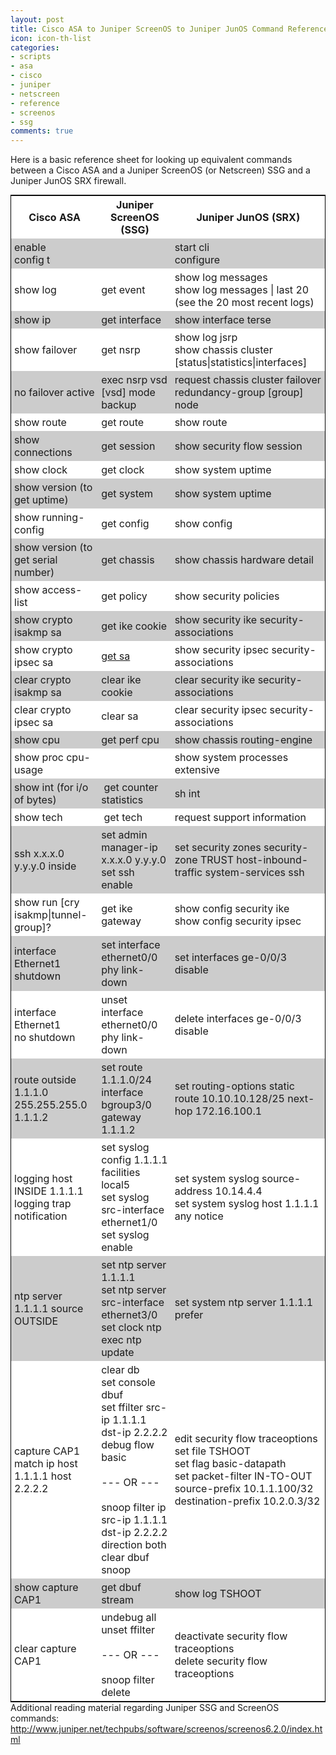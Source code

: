 ```yaml
---
layout: post
title: Cisco ASA to Juniper ScreenOS to Juniper JunOS Command Reference Cheat Sheet
icon: icon-th-list
categories:
- scripts
- asa
- cisco
- juniper
- netscreen
- reference
- screenos
- ssg
comments: true
---
```

<div>
  <style>
     table.ztab1 {
        margin: auto;
        border: 1px solid black;
      }

      table.ztab1 th {
        font-weight: bold;
        background-color: #AAAAAA;
        border-bottom: 2px solid black;
      }

      table.ztab1 th,td {
        padding: 4px 5px;
      }

      table.ztab1 tr:nth-of-type(odd) {
        background-color: #FFFFFF;
      }

      table.ztab1 tr:nth-of-type(even) {
        background-color: #CCCCCC;
      }
  </style>
</div>

Here is a basic reference sheet for looking up equivalent commands between a Cisco ASA and a Juniper ScreenOS (or Netscreen) SSG and a Juniper JunOS SRX firewall.
<table class="ztab1">
<tbody>
<tr>
	<th>Cisco ASA</th>
	<th>Juniper ScreenOS (SSG)</th>
	<th>Juniper JunOS (SRX)</th>
</tr>

<tr>
	<td>enable<br>config t</td>
	<td></td>
	<td>start cli<br>configure</td>
</tr>
<tr>
	<td>show log</td>
	<td>get event</td>
	<td>show log messages<br>
show log messages | last 20 (see the 20 most recent logs)</td>
</tr>

<tr>
	<td>show ip</td>
	<td>get interface</td>
	<td>show interface terse</td>
</tr>
<tr>
	<td>show failover</td>
	<td>get nsrp</td>
	<td>show log jsrp<br>
show chassis cluster [status|statistics|interfaces]</td>
</tr>
<tr>
	<td>no failover active</td>
	<td>exec nsrp vsd [vsd] mode backup</td>
	<td>request chassis cluster failover redundancy-group [group] node <node></td>
</tr>
<tr>
	<td>show route</td>
	<td>get route</td>
	<td>show route</td>
</tr>
<tr>
	<td>show connections</td>
	<td>get session</td>
	<td>show security flow session</td>
</tr>
<tr>
	<td>show clock</td>
	<td>get clock</td>
	<td>show system uptime</td>
</tr>
<tr>
	<td>show version (to get uptime)</td>
	<td>get system</td>
	<td>show system uptime</td>
</tr>
<tr>
	<td>show running-config</td>
	<td>get config</td>
	<td>show config</td>
</tr>
<tr>
	<td>show version (to get serial number)</td>
	<td>get chassis</td>
	<td>show chassis hardware detail</td>
</tr>
<tr>
	<td>show access-list</td>
	<td>get policy</td>
	<td>show security policies</td>
</tr>
<tr>
	<td>show crypto isakmp sa</td>
	<td>get ike cookie</td>
	<td>show security ike security-associations</td>
</tr>
<tr>
	<td>show crypto ipsec sa</td>
	<td><a href="http://kb.juniper.net/InfoCenter/index?page=content&id=KB6134&actp=search">get sa</a></td>
	<td>show security ipsec security-associations</td>
</tr>
<tr>
	<td>clear crypto isakmp sa</td>
	<td>clear ike cookie</td>
	<td>clear security ike security-associations</td>
</tr>
<tr>
	<td>clear crypto ipsec sa</td>
	<td>clear sa</td>
	<td>clear security ipsec security-associations</td>
</tr>
<tr>
	<td>show cpu</td>
	<td>get perf cpu</td>
	<td>show chassis routing-engine</td>
</tr>
<tr>
	<td>show proc cpu-usage</td>
	<td></td>
	<td>show system processes extensive</td>
</tr>
<tr>
<td>show int (for i/o of bytes)</td>
<td> get counter statistics</td>
<td>sh int</td>
</tr>
<tr>
<td>show tech</td>
<td> get tech</td>
<td>request support information</td>
</tr>
<tr>
<td>ssh x.x.x.0 y.y.y.0 inside</td>
<td>set admin manager-ip x.x.x.0 y.y.y.0<br />
set ssh enable</td>
<td>set security zones security-zone TRUST host-inbound-traffic system-services ssh</td>
</tr>
<tr>
<td>show run [cry isakmp|tunnel-group]?</td>
<td>get ike gateway</td>
<td>show config security ike<br>
show config security ipsec</td>
</tr>
<tr>
<td>interface Ethernet1<br />
shutdown</td>
<td>set interface ethernet0/0 phy link-down</td>
<td>set interfaces ge-0/0/3 disable</td>
</tr>
<tr>
<td>interface Ethernet1<br />
no shutdown</td>
<td>unset interface ethernet0/0 phy link-down</td>
<td>delete interfaces ge-0/0/3 disable</td>
</tr>
<tr>
<td>route outside 1.1.1.0 255.255.255.0 1.1.1.2</td>
<td>set route 1.1.1.0/24 interface bgroup3/0 gateway 1.1.1.2</td>
<td>set routing-options static route 10.10.10.128/25 next-hop 172.16.100.1</td>
</tr>
<tr>
<td>logging host INSIDE 1.1.1.1<br />
logging trap notification</td>
<td>set syslog config 1.1.1.1 facilities local5<br />
set syslog src-interface ethernet1/0<br />
set syslog enable</td>
<td>set system syslog source-address 10.14.4.4<br>
set system syslog host 1.1.1.1 any notice</td>
</tr>
<tr>
<td>ntp server 1.1.1.1 source OUTSIDE</td>
<td>set ntp server 1.1.1.1<br />
set ntp server src-interface ethernet3/0<br />
set clock ntp<br />
exec ntp update</td>
<td>set system ntp server 1.1.1.1 prefer</td>
</tr>
<tr>
<td>capture CAP1 match ip host 1.1.1.1 host 2.2.2.2</td>
<td>clear db<br />
set console dbuf<br />
set ffilter src-ip 1.1.1.1 dst-ip 2.2.2.2<br />
debug flow basic<br />
<br />
--- OR ---<br />
<br />
snoop filter ip src-ip 1.1.1.1 dst-ip 2.2.2.2 direction both<br />
clear dbuf<br />
snoop</td>
<td>edit security flow traceoptions<br>
set file TSHOOT<br>
set flag basic-datapath<br>
set packet-filter IN-TO-OUT source-prefix 10.1.1.100/32 destination-prefix 10.2.0.3/32
</td>
</tr>
<tr>
<td>show capture CAP1</td>
<td>get dbuf stream</td>
<td>show log TSHOOT</td>
</tr>
<tr>
<td>clear capture CAP1</td>
<td>undebug all<br />
unset ffilter<br />
<br />
--- OR ---<br />
<br />
snoop filter delete</td>
<td>deactivate security flow traceoptions<br>
delete security flow traceoptions
</td>
</tr>

</tbody>
</table>
Additional reading material regarding Juniper SSG and ScreenOS commands:
<a href="http://www.juniper.net/techpubs/software/screenos/screenos6.2.0/index.html">http://www.juniper.net/techpubs/software/screenos/screenos6.2.0/index.html</a>



